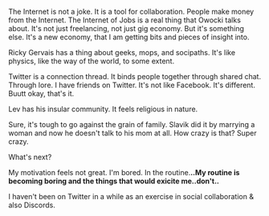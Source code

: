 The Internet is not a joke. It is a tool for collaboration. People make money from the Internet. The Internet of Jobs is a real thing that Owocki talks about. It's not just freelancing, not just gig economy. But it's something else. It's a new economy, that I am getting bits and pieces of insight into. 

Ricky Gervais has a thing about geeks, mops, and socipaths. It's like physics, like the way of the world, to some extent. 

Twitter is a connection thread. It binds people together through shared chat. Through lore. I have friends on Twitter. It's not like Facebook. It's different. Buutt okay, that's it. 

Lev has his insular community. It feels religious in nature. 

Sure, it's tough to go against the grain of family. Slavik did it by marrying a woman and now he doesn't talk to his mom at all. How crazy is that? Super crazy.

What's next? 

My motivation feels not great. I'm bored. In the routine.**..My routine is becoming boring and the things that would exicite me..don't..**

I haven't been on Twitter in a while as an exercise in social collaboration & also Discords. 